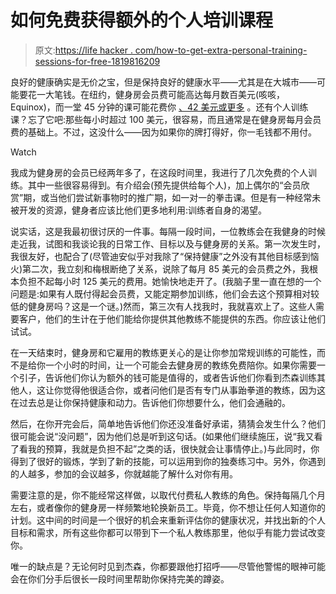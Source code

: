 # 如何免费获得额外的个人培训课程

> 原文:[https://life hacker . com/how-to-get-extra-personal-training-sessions-for-free-1819816209](https://lifehacker.com/how-to-get-extra-personal-training-sessions-for-free-1819816209)

良好的健康确实是无价之宝，但是保持良好的健康水平——尤其是在大城市——可能要花一大笔钱。在纽约，健身房会员费可能高达每月数百美元(咳咳，Equinox)，而一堂 45 分钟的课可能花费你 [、42 美元或更多](https://clients.mindbodyonline.com/asp/main_shop.asp) 。还有个人训练课？忘了它吧:那些每小时超过 100 美元，很容易，而且通常是在健身房每月会员费的基础上。不过，这没什么——因为如果你的牌打得好，你一毛钱都不用付。

Watch

我成为健身房的会员已经两年多了，在这段时间里，我进行了几次免费的个人训练。其中一些很容易得到。有介绍会(预先提供给每个人)，加上偶尔的“会员欣赏”期，或当他们尝试新事物时的推广期，如一对一的拳击课。但是有一种经常未被开发的资源，健身者应该比他们更多地利用:训练者自身的渴望。

说实话，这是我最初很讨厌的一件事。每隔一段时间，一位教练会在我健身的时候走近我，试图和我谈论我的日常工作、目标以及与健身房的关系。第一次发生时，我很友好，也配合了(尽管迪安似乎对我除了“保持健康”之外没有其他目标感到恼火)第二次，我立刻和梅根断绝了关系，说除了每月 85 美元的会员费之外，我根本负担不起每小时 125 美元的费用。她愉快地走开了。(我脑子里一直在想的一个问题是:如果有人既付得起会员费，又能定期参加训练，他们会去这个预算相对较低的健身房吗？这是一个谜。)然而，第三次有人找我时，我就喜欢上了。这些人需要客户，他们的生计在于他们能给你提供其他教练不能提供的东西。你应该让他们试试。

在一天结束时，健身房和它雇用的教练更关心的是让你参加常规训练的可能性，而不是给你一个小时的时间，让一个可能会去健身房的教练免费陪你。如果你需要一个引子，告诉他们你认为额外的钱可能是值得的，或者告诉他们你看到杰森训练其他人，这让你觉得他很适合你，或者问他们是否有专门从事跆拳道的教练，因为这在过去总是让你保持健康和动力。告诉他们你想要什么，他们会通融的。

然后，在你开完会后，简单地告诉他们你还没准备好承诺，猜猜会发生什么？他们很可能会说“没问题”，因为他们总是听到这句话。(如果他们继续施压，说“我又看了看我的预算，我就是负担不起”之类的话，很快就会让事情停止。)与此同时，你得到了很好的锻炼，学到了新的技能，可以运用到你的独奏练习中。另外，你遇到的人越多，参加的会议越多，你就越能了解什么对你有用。

需要注意的是，你不能经常这样做，以取代付费私人教练的角色。保持每隔几个月左右，或者像你的健身房一样频繁地轮换新员工。毕竟，你不想让任何人知道你的计划。这中间的时间是一个很好的机会来重新评估你的健康状况，并找出新的个人目标和需求，所有这些你都可以带到下一个私人教练那里，他似乎有能力尝试改变你。

唯一的缺点是？无论何时见到杰森，你都要跟他打招呼——尽管他警惕的眼神可能会在你们分手后很长一段时间里帮助你保持完美的蹲姿。